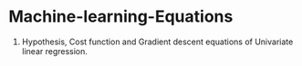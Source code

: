 # Machine-learning-Equations 

1) Hypothesis, Cost function and Gradient descent equations of Univariate linear regression.
